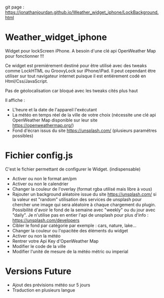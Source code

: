 git page : https://jonathanjourdan.github.io/Weather_widget_iphone/LockBackground.html

# Weather_widget_iphone
Widget pour lockScreen iPhone. A besoin d'une clé api OpenWeather Map pour fonctionner !!!

Ce widget est premiérement destiné pour être utilisé avec des tweaks comme LockHTML ou GroovyLock sur iPhone/iPad.
Il peut cependant être utiliser sur tout navigateur internet puisque il est entiérement codé en Html/Css/JavaScript.

Pas de géolocalisation car bloqué avec les tweaks cités plus haut

Il affiche : 
  - L'heure et la date de l'appareil l'exécutant
  - La météo en temps réel de la ville de votre choix (nécessite une clé api OpenWeather Map disponible sur leur site https://openweathermap.org/)
  - Fond d'écran issus du site https://unsplash.com/ (plusieurs paramétres possibles)
  
  # Fichier config.js
  
C'est le fichier permettant de configurer le Widget. (indispensable)
 - Activer ou non le format am/pm
 - Activer ou non le calendrier
 - Changer la couleur de l'overlay (format rgba utilisé mais libre à vous)
 - Rajouter un background aléatoire issue du site https://unsplash.com/ si la valeur est "random" utilisation des services de unsplash pour chercher une image qui sera aléatoire à chaque chargement du plugin. Possibilité d'avoir le fond de la semaine avec "weekly" ou du jour avec "daily". Je n'utilise pas en entier l'api de unsplash pour plus d'info : https://unsplash.com/developers
 - Cibler le fond par catégorie par exemple : cars, nature, lake...
 - Changer la couleur ou l'opacitée des éléments du widget
 - Activer ou non la météo
 - Rentrer votre Api Key d'OpenWeather Map
 - Modifier le code de la ville
 - Modifier l'unité de mesure de la météo métric ou imperial

# Versions Future
- Ajout des prévisions météo sur 5 jours
- Traduction en plusieurs langue
